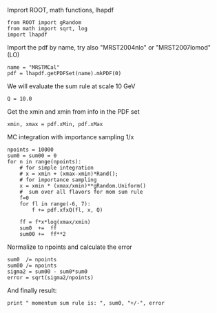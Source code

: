 Imprort ROOT, math functions, lhapdf
```
from ROOT import gRandom
from math import sqrt, log
import lhapdf
```
Import the pdf by name, try also "MRST2004nlo" or "MRST2007lomod" (LO)
```
name = "MRSTMCal"	
pdf = lhapdf.getPDFSet(name).mkPDF(0)
```
We will evaluate the sum rule at scale 10 GeV 
```
Q = 10.0
```
Get the xmin and xmin from info in the PDF set
```
xmin, xmax = pdf.xMin, pdf.xMax
```
MC integration with importance sampling 1/x
```
npoints = 10000
sum0 = sum00 = 0
for n in range(npoints):
    # for simple integration
    # x = xmin + (xmax-xmin)*Rand();
    # for importance sampling
    x = xmin * (xmax/xmin)**gRandom.Uniform()
    #  sum over all flavors for mom sum rule
    f=0
    for fl in range(-6, 7):
        f += pdf.xfxQ(fl, x, Q)

    ff = f*x*log(xmax/xmin)
    sum0  +=  ff
    sum00 +=  ff**2
```
Normalize to npoints and calculate the error
```
sum0  /= npoints
sum00 /= npoints
sigma2 = sum00 - sum0*sum0
error = sqrt(sigma2/npoints)
```
And finally result:
```
print " momentum sum rule is: ", sum0, "+/-", error
```
